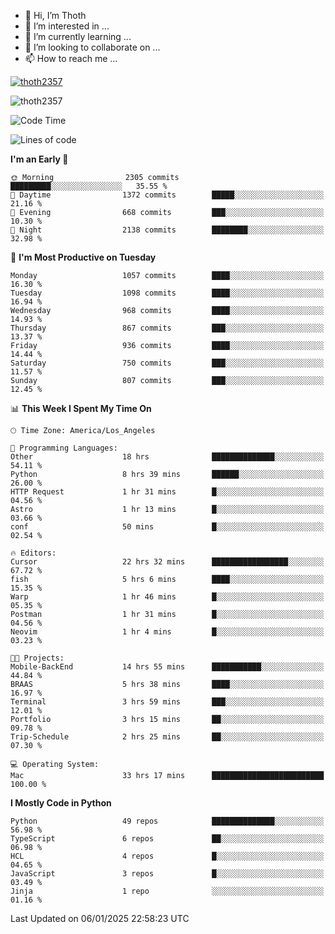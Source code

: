 <!---
thoth2357/thoth2357 is a ✨ special ✨ repository because its `README.md` (this file) appears on your GitHub profile.
You can click the Preview link to take a look at your changes.
--->

- 👋 Hi, I’m Thoth
- 👀 I’m interested in ...
- 🌱 I’m currently learning ...
- 💞️ I’m looking to collaborate on ...
- 📫 How to reach me ...


<p align="left"> <a href="https://github.com/ryo-ma/github-profile-trophy"><img src="https://github-profile-trophy.vercel.app/?username=thoth2357&theme=gruvbox&no-bg=true&no-frame=false&title=MultiLanguage,Commits,Repositories,Stars,Followers,PullRequest,Reviews,Issues" alt="thoth2357" /></a> </p>

<p align="left"> <img src="https://komarev.com/ghpvc/?username=thoth2357&label=Profile%20views&color=0e75b6&style=flat" alt="thoth2357" /> </p>

<!--START_SECTION:waka-->
![Code Time](http://img.shields.io/badge/Code%20Time-3%2C095%20hrs%2032%20mins-blue)

![Lines of code](https://img.shields.io/badge/From%20Hello%20World%20I%27ve%20Written-30.7%20million%20lines%20of%20code-blue)

**I'm an Early 🐤** 

```text
🌞 Morning                2305 commits        █████████░░░░░░░░░░░░░░░░   35.55 % 
🌆 Daytime                1372 commits        █████░░░░░░░░░░░░░░░░░░░░   21.16 % 
🌃 Evening                668 commits         ███░░░░░░░░░░░░░░░░░░░░░░   10.30 % 
🌙 Night                  2138 commits        ████████░░░░░░░░░░░░░░░░░   32.98 % 
```
📅 **I'm Most Productive on Tuesday** 

```text
Monday                   1057 commits        ████░░░░░░░░░░░░░░░░░░░░░   16.30 % 
Tuesday                  1098 commits        ████░░░░░░░░░░░░░░░░░░░░░   16.94 % 
Wednesday                968 commits         ████░░░░░░░░░░░░░░░░░░░░░   14.93 % 
Thursday                 867 commits         ███░░░░░░░░░░░░░░░░░░░░░░   13.37 % 
Friday                   936 commits         ████░░░░░░░░░░░░░░░░░░░░░   14.44 % 
Saturday                 750 commits         ███░░░░░░░░░░░░░░░░░░░░░░   11.57 % 
Sunday                   807 commits         ███░░░░░░░░░░░░░░░░░░░░░░   12.45 % 
```


📊 **This Week I Spent My Time On** 

```text
🕑︎ Time Zone: America/Los_Angeles

💬 Programming Languages: 
Other                    18 hrs              ██████████████░░░░░░░░░░░   54.11 % 
Python                   8 hrs 39 mins       ██████░░░░░░░░░░░░░░░░░░░   26.00 % 
HTTP Request             1 hr 31 mins        █░░░░░░░░░░░░░░░░░░░░░░░░   04.56 % 
Astro                    1 hr 13 mins        █░░░░░░░░░░░░░░░░░░░░░░░░   03.66 % 
conf                     50 mins             █░░░░░░░░░░░░░░░░░░░░░░░░   02.54 % 

🔥 Editors: 
Cursor                   22 hrs 32 mins      █████████████████░░░░░░░░   67.72 % 
fish                     5 hrs 6 mins        ████░░░░░░░░░░░░░░░░░░░░░   15.35 % 
Warp                     1 hr 46 mins        █░░░░░░░░░░░░░░░░░░░░░░░░   05.35 % 
Postman                  1 hr 31 mins        █░░░░░░░░░░░░░░░░░░░░░░░░   04.56 % 
Neovim                   1 hr 4 mins         █░░░░░░░░░░░░░░░░░░░░░░░░   03.23 % 

🐱‍💻 Projects: 
Mobile-BackEnd           14 hrs 55 mins      ███████████░░░░░░░░░░░░░░   44.84 % 
BRAAS                    5 hrs 38 mins       ████░░░░░░░░░░░░░░░░░░░░░   16.97 % 
Terminal                 3 hrs 59 mins       ███░░░░░░░░░░░░░░░░░░░░░░   12.01 % 
Portfolio                3 hrs 15 mins       ██░░░░░░░░░░░░░░░░░░░░░░░   09.78 % 
Trip-Schedule            2 hrs 25 mins       ██░░░░░░░░░░░░░░░░░░░░░░░   07.30 % 

💻 Operating System: 
Mac                      33 hrs 17 mins      █████████████████████████   100.00 % 
```

**I Mostly Code in Python** 

```text
Python                   49 repos            ██████████████░░░░░░░░░░░   56.98 % 
TypeScript               6 repos             ██░░░░░░░░░░░░░░░░░░░░░░░   06.98 % 
HCL                      4 repos             █░░░░░░░░░░░░░░░░░░░░░░░░   04.65 % 
JavaScript               3 repos             █░░░░░░░░░░░░░░░░░░░░░░░░   03.49 % 
Jinja                    1 repo              ░░░░░░░░░░░░░░░░░░░░░░░░░   01.16 % 
```




 Last Updated on 06/01/2025 22:58:23 UTC
<!--END_SECTION:waka-->
<!--![](http://github-profile-summary-cards.vercel.app/api/cards/profile-details?username=thoth2357&theme=2077)

![](http://github-profile-summary-cards.vercel.app/api/cards/stats?username=thoth2357&theme=2077)![](http://github-profile-summary-cards.vercel.app/api/cards/productive-time?username=thoth2357&theme=2077&utcOffset=8) -->
